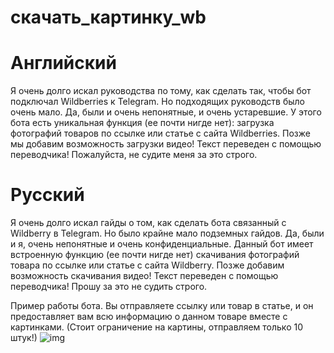 # скачать_картинку_wb
# Английский
Я очень долго искал руководства по тому, как сделать так, чтобы бот подключал Wildberries к Telegram. Но подходящих руководств было очень мало. Да, были и очень непонятные, и очень устаревшие. У этого бота есть уникальная функция (ее почти нигде нет): загрузка фотографий товаров по ссылке или статье с сайта Wildberries. Позже мы добавим возможность загрузки видео! Текст переведен с помощью переводчика! Пожалуйста, не судите меня за это строго.

# Русский
Я очень долго искал гайды о том, как сделать бота связанный с Wildberry в Telegram. Но было крайне мало подземных гайдов. Да, были и я, очень непонятные и очень конфиденциальные. Данный бот имеет встроенную функцию (ее почти нигде нет) скачивания фотографий товара по ссылке или статье с сайта Wildberry. Позже добавим возможность скачивания видео! Текст переведен с помощью переводчика! Прошу за это не судить строго.

Пример работы бота. Вы отправляете ссылку или товар в статье, и он предоставляет вам всю информацию о данном товаре вместе с картинками. (Стоит ограничение на картины, отправляем только 10 штук!)
![img](https://github.com/user-attachments/assets/3a47e0fd-b69b-4038-a12c-cf4d764d6a39)

